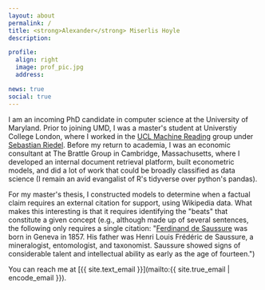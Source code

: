 ```yaml
---
layout: about
permalink: /
title: <strong>Alexander</strong> Miserlis Hoyle
description:

profile:
  align: right
  image: prof_pic.jpg
  address:

news: true
social: true
---
```


I am an incoming PhD candidate in computer science at the University of Maryland. Prior to joining UMD, I was a master's student at Universtiy College London, where I worked in the [UCL Machine Reading](http://mr.cs.ucl.ac.uk/) group under [Sebastian Riedel](http://www.riedelcastro.org). Before my return to academia, I was an economic consultant at The Brattle Group in Cambridge, Massachusetts, where I developed an internal document retrieval platform, built econometric models, and did a lot of work that could be broadly classified as data science (I remain an avid evangalist of R's tidyverse over python's pandas).

For my master's thesis, I constructed models to determine when a factual claim requires an external citation for support, using Wikipedia data. What makes this interesting is that it requires identifying the "beats" that constitute a given concept (e.g., although made up of several sentences, the following only requires a single citation: "[Ferdinand de Saussure](https://en.wikipedia.org/wiki/Ferdinand_de_Saussure) was born in Geneva in 1857. His father was Henri Louis Frédéric de Saussure, a mineralogist, entomologist, and taxonomist. Saussure showed signs of considerable talent and intellectual ability as early as the age of fourteen.") 

You can reach me at [{{ site.text_email }}](mailto:{{ site.true_email | encode_email }}).
